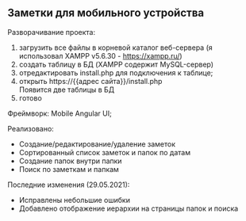 ## Заметки для мобильного устройства

Разворачивание проекта:
1. загрузить все файлы в корневой каталог веб-сервера (я использовал XAMPP v5.6.30 - https://xampp.ru/)
2. создать таблицу в БД (XAMPP содержит MySQL-сервер)
3. отредактировать install.php для подключения к таблице;
4. открыть https://{{адрес сайта}}/install.php  
Появится две таблицы в БД
5. готово

Фреймворк: Mobile Angular UI;  

Реализовано:
- Создание/редактирование/удаление заметок
- Сортированный список заметок и папок по датам
- Создание папок внутри папки
- Поиск по заметкам и папкам

Последние изменения (29.05.2021):
- Исправлены небольшие ошибки
- Добавлено отображение иерархии на страницы папок и поиска
